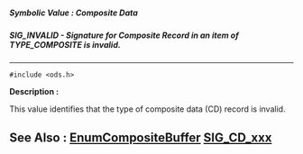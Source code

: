 ##### Symbolic Value : Composite Data
##### SIG_INVALID - Signature for Composite Record in an item of TYPE_COMPOSITE is invalid.
---
```
#include <ods.h>
```
**Description :**

This value identifies that the type of composite data (CD) record is invalid.

**See Also :**
[EnumCompositeBuffer](/domino-c-api-docs/reference/Func/EnumCompositeBuffer)
[SIG_CD_xxx](/domino-c-api-docs/reference/Symb/SIG_CD_xxx)
---
